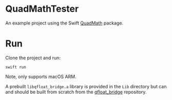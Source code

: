 # QuadMathTester

An example project using the Swift [QuadMath](https://github.com/jolonf/QuadMath) package.

# Run

Clone the project and run:

```
swift run
```

Note, only supports macOS ARM.

A prebuilt `libqfloat_bridge.a` library is provided in the `Lib` directory but can and should be built from scratch from the [qfloat_bridge](https://github.com/jolonf/qfloat_bridge) repository.